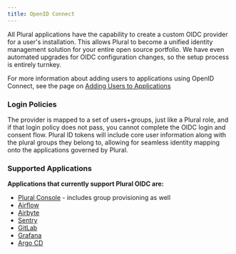 ```yaml
---
title: OpenID Connect
---
```


All Plural applications have the capability to create a custom OIDC provider for a user's installation. This allows Plural to become a unified identity management solution for your entire open source portfolio. We have even automated upgrades for OIDC configuration changes, so the setup process is entirely turnkey.&#x20;

For more information about adding users to applications using OpenID Connect, see the page on [Adding Users to Applications](/operations/managing-applications/add-users-to-application)

### Login Policies

The provider is mapped to a set of users+groups, just like a Plural role, and if that login policy does not pass, you cannot complete the OIDC login and consent flow. Plural ID tokens will include core user information along with the plural groups they belong to, allowing for seamless identity mapping onto the applications governed by Plural.

### Supported Applications

**Applications that currently support Plural OIDC are:**

- [Plural Console](https://www.plural.sh/applications/console) - includes group provisioning as well
- [Airflow](https://www.plural.sh/applications/airflow)
- [Airbyte](https://www.plural.sh/applications/airbyte)
- [Sentry](https://www.plural.sh/applications/sentry)
- [GitLab](https://www.plural.sh/applications/gitlab)
- [Grafana](https://www.plural.sh/applications/grafana)
- [Argo CD](https://www.plural.sh/applications/argo-cd)
